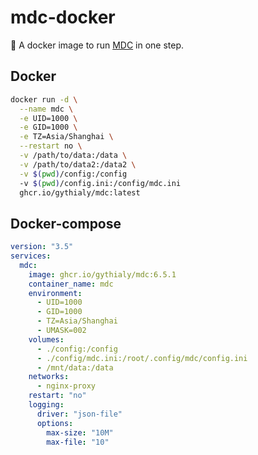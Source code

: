 # mdc-docker
🐳 A docker image to run [MDC](https://github.com/yoshiko2/Movie_Data_Capture) in one step.

## Docker

```bash
docker run -d \
  --name mdc \
  -e UID=1000 \
  -e GID=1000 \
  -e TZ=Asia/Shanghai \
  --restart no \
  -v /path/to/data:/data \
  -v /path/to/data2:/data2 \
  -v $(pwd)/config:/config
  -v $(pwd)/config.ini:/config/mdc.ini
  ghcr.io/gythialy/mdc:latest

```

## Docker-compose 

```yaml
version: "3.5"
services:
  mdc:
    image: ghcr.io/gythialy/mdc:6.5.1
    container_name: mdc
    environment:
      - UID=1000
      - GID=1000
      - TZ=Asia/Shanghai
      - UMASK=002
    volumes:
      - ./config:/config
      - ./config/mdc.ini:/root/.config/mdc/config.ini
      - /mnt/data:/data
    networks:
      - nginx-proxy
    restart: "no"
    logging:
      driver: "json-file"
      options:
        max-size: "10M"
        max-file: "10"
```